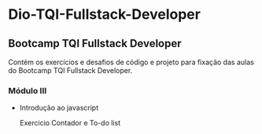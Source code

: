 # Dio-TQI-Fullstack-Developer

## Bootcamp TQI Fullstack Developer

Contém os exercícios e desafios de código e projeto para fixação das aulas do Bootcamp TQI Fullstack Developer.

### Módulo III

- Introdução ao javascript

     Exercicio Contador e To-do list

